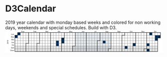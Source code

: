 # D3Calendar

2019 year calendar with monday based weeks and colored for non working days, weekends and special schedules. Build with D3.
![Calendar preview](https://github.com/Noradrex/D3Calendar/blob/master/images/Madrid2019.PNG)

